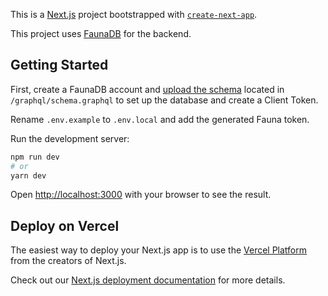 This is a [Next.js](https://nextjs.org/) project bootstrapped with [`create-next-app`](https://github.com/vercel/next.js/tree/canary/packages/create-next-app).

This project uses [FaunaDB](https://fauna.com/) for the backend.

## Getting Started

First, create a FaunaDB account and [upload the schema](https://docs.fauna.com/fauna/current/start/index.html) located in `/graphql/schema.graphql` to set up the database and create a Client Token.

Rename `.env.example` to `.env.local` and add the generated Fauna token.

Run the development server:

```bash
npm run dev
# or
yarn dev
```

Open [http://localhost:3000](http://localhost:3000) with your browser to see the result.

## Deploy on Vercel

The easiest way to deploy your Next.js app is to use the [Vercel Platform](https://vercel.com/new?utm_medium=default-template&filter=next.js&utm_source=create-next-app&utm_campaign=create-next-app-readme) from the creators of Next.js.

Check out our [Next.js deployment documentation](https://nextjs.org/docs/deployment) for more details.
